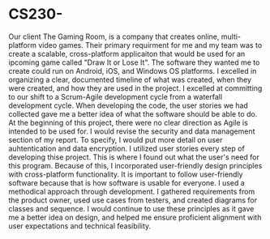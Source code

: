 # CS230-
Our client The Gaming Room, is a company that creates online, multi-platform video games. Their primary requirment for me and my team was to create a scalable, cross-platform applicaiton that would be used for an ipcoming game called "Draw It or Lose It". The software they wanted me to create could run on Android, iOS, and Windows OS platforms. 
I excelled in organizing a clear, documented timeline of what was created, when they were created, and how they are used in the project. I excelled at committing to our shift to a Scrum-Agile development cycle from a waterfall development cycle.
When developing the code, the user stories we had collected gave me a better idea of what the software should be able to do. At the beginning of this project, there were no clear direction as Agile is intended to be used for.
I would revise the security and data management section of my report. To specify, I would put more detail on user auhtentication and data encryption.
I utilized user stories every step of developing thise project. This is where I found out what the user's need for this program. Because of this, I incorporated user-friendly design principles with cross-platform functionality. It is important to follow user-friendly software because that is how software is usable for everyone.
I used a methodical approach through development. I gathered requirements from the product owner, used use cases from testers, and created diagrams for classes and sequence. I would continue to use these principles as it gave me a better idea on design, and helped me ensure proficient alignment with user expectations and technical feasibility.
